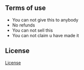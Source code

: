 ## Terms of use

* You can not give this to anybody
* No refunds
* You can not sell this
* You can not claim u have made it

## License
[License](LICENSE)
